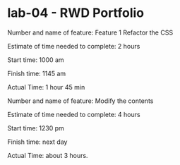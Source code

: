 # lab-04 - RWD Portfolio

Number and name of feature: Feature 1 Refactor the CSS

Estimate of time needed to complete: 2 hours

Start time: 1000 am

Finish time: 1145 am

Actual Time: 1 hour 45 min


Number and name of feature: Modify the contents

Estimate of time needed to complete: 4 hours

Start time: 1230 pm

Finish time: next day

Actual Time: about 3 hours.

